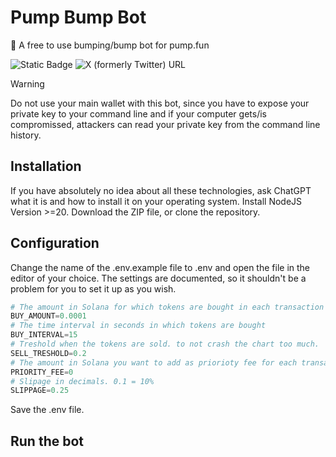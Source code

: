 # Pump Bump Bot

💊 A free to use bumping/bump bot for pump.fun

![Static Badge](https://img.shields.io/badge/degen-100%25-pink)
![X (formerly Twitter) URL](https://img.shields.io/twitter/url?url=https%3A%2F%2Fx.com%2Fkryptobrah&label=Twitter%2FX)

> [!WARNING] 
> Do not use your main wallet with this bot, since you have to expose your private key to your command line and if your computer gets/is compromissed, attackers can read your private key from the command line history.

## Installation
If you have absolutely no idea about all these technologies, ask ChatGPT what it is and how to install it on your operating system.
Install NodeJS Version >=20.
Download the ZIP file, or clone the repository.

## Configuration
Change the name of the .env.example file to .env and open the file in the editor of your choice.
The settings are documented, so it shouldn't be a problem for you to set it up as you wish.

```python
# The amount in Solana for which tokens are bought in each transaction
BUY_AMOUNT=0.0001
# The time interval in seconds in which tokens are bought
BUY_INTERVAL=15
# Treshold when the tokens are sold. to not crash the chart too much.
SELL_TRESHOLD=0.2
# The amount in Solana you want to add as priorioty fee for each transaction.
PRIORITY_FEE=0
# Slipage in decimals. 0.1 = 10%
SLIPPAGE=0.25
```

Save the .env file.

## Run the bot
